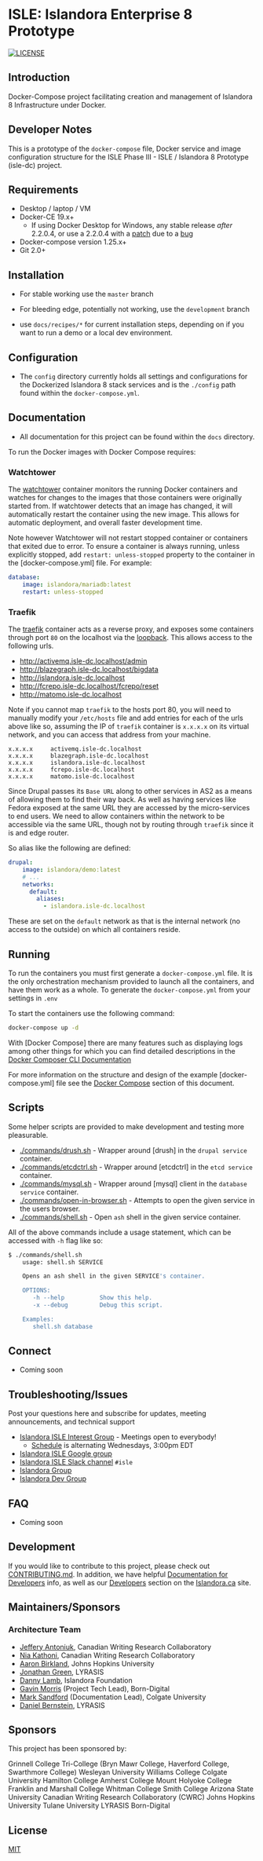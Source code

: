 # ISLE: Islandora Enterprise 8 Prototype

[![LICENSE](https://img.shields.io/badge/license-MIT-blue.svg?style=flat-square)](./LICENSE)

## Introduction

Docker-Compose project facilitating creation and management of Islandora 8
Infrastructure under Docker.

## Developer Notes

This is a prototype of the `docker-compose` file, Docker service and image
configuration structure for the ISLE Phase III - ISLE / Islandora 8 Prototype
(isle-dc) project.

## Requirements

* Desktop / laptop / VM
* Docker-CE 19.x+
  * If using Docker Desktop for Windows, any stable release *after* 2.2.0.4, or use a 2.2.0.4 with a [patch](https://download-stage.docker.com/win/stable/43542/Docker%20Desktop%20Installer.exe) due to a [bug](https://github.com/docker/for-win/issues/6016)
* Docker-compose version 1.25.x+
* Git 2.0+

## Installation

* For stable working use the `master` branch
* For bleeding edge, potentially not working, use the `development` branch

* use `docs/recipes/*` for current installation steps, depending on if you want to run a demo or a local dev environment.

## Configuration

* The `config` directory currently holds all settings and configurations for the Dockerized Islandora 8 stack services and is the `./config` path found within the `docker-compose.yml`.

## Documentation

* All documentation for this project can be found within the `docs` directory.

To run the Docker images with Docker Compose requires:

### Watchtower

The [watchtower](https://hub.docker.com/r/v2tec/watchtower/) container monitors
the running Docker containers and watches for changes to the images that those
containers were originally started from. If watchtower detects that an image has
changed, it will automatically restart the container using the new image. This
allows for automatic deployment, and overall faster development time.

Note however Watchtower will not restart stopped container or containers that
exited due to error. To ensure a container is always running, unless explicitly
stopped, add ``restart: unless-stopped`` property to the container in the
[docker-compose.yml] file. For example:

```yaml
database:
    image: islandora/mariadb:latest
    restart: unless-stopped
```

### Traefik

The [traefik](https://containo.us/traefik/) container acts as a reverse proxy,
and exposes some containers through port ``80`` on the localhost via the
[loopback](https://www.tldp.org/LDP/nag/node66.html). This allows access to the
following urls.

- <http://activemq.isle-dc.localhost/admin>
- <http://blazegraph.isle-dc.localhost/bigdata>
- <http://islandora.isle-dc.localhost>
- <http://fcrepo.isle-dc.localhost/fcrepo/reset>
- <http://matomo.isle-dc.localhost>

Note if you cannot map ``traefik`` to the hosts port 80, you will need to
manually modify your ``/etc/hosts`` file and add entries for each of the urls
above like so, assuming the IP of ``traefik`` container is ``x.x.x.x`` on its
virtual network, and you can access that address from your machine.

```properties
x.x.x.x     activemq.isle-dc.localhost
x.x.x.x     blazegraph.isle-dc.localhost
x.x.x.x     islandora.isle-dc.localhost
x.x.x.x     fcrepo.isle-dc.localhost
x.x.x.x     matomo.isle-dc.localhost
```

Since Drupal passes its ``Base URL`` along to other services in AS2 as a means
of allowing them to find their way back. As well as having services like Fedora
exposed at the same URL they are accessed by the micro-services to end users. We
need to allow containers within the network to be accessible via the same URL,
though not by routing through ``traefik`` since it is and edge router.

So alias like the following are defined:

```yaml
drupal:
    image: islandora/demo:latest
    # ...
    networks:
      default:
        aliases:
          - islandora.isle-dc.localhost
```

These are set on the ``default`` network as that is the internal network (no
access to the outside) on which all containers reside.

## Running

To run the containers you must first generate a `docker-compose.yml` file. It is
the only orchestration mechanism provided to launch all the containers, and have
them work as a whole. To generate the `docker-compose.yml` from your settings in `.env`

To start the containers use the following command:

```bash
docker-compose up -d
```

With [Docker Compose] there are many features such as displaying logs among
other things for which you can find detailed descriptions in the
[Docker Composer CLI Documentation](https://docs.docker.com/compose/reference/overview/)

For more information on the structure and design of the example
[docker-compose.yml] file see the [Docker Compose](#Docker-Compose) section of
this document.

## Scripts

Some helper scripts are provided to make development and testing more pleasurable.

- [./commands/drush.sh](./commands/drush.sh) - Wrapper around [drush] in the ``drupal service`` container.
- [./commands/etcdctrl.sh](./commands/etcdctrl.sh) - Wrapper around [etcdctrl] in the ``etcd service`` container.
- [./commands/mysql.sh](./commands/mysql.sh) - Wrapper around [mysql] client in the ``database service`` container.
- [./commands/open-in-browser.sh](./commands/shell.sh) - Attempts to open the given service in the users browser.
- [./commands/shell.sh](./commands/shell.sh) - Open ``ash`` shell in the given service container.

All of the above commands include a usage statement, which can be accessed with ``-h`` flag like so:

```bash
$ ./commands/shell.sh
    usage: shell.sh SERVICE

    Opens an ash shell in the given SERVICE's container.

    OPTIONS:
       -h --help          Show this help.
       -x --debug         Debug this script.

    Examples:
       shell.sh database
```

## Connect

* Coming soon

## Troubleshooting/Issues

Post your questions here and subscribe for updates, meeting announcements, and technical support

* [Islandora ISLE Interest Group](https://github.com/islandora-interest-groups/Islandora-ISLE-Interest-Group) - Meetings open to everybody! 
  * [Schedule](https://github.com/islandora-interest-groups/Islandora-ISLE-Interest-Group/#how-to-join) is alternating Wednesdays, 3:00pm EDT
* [Islandora ISLE Google group](https://groups.google.com/forum/#!forum/islandora-isle)
* [Islandora ISLE Slack channel](https://islandora.slack.com) `#isle`
* [Islandora Group](https://groups.google.com/forum/?hl=en&fromgroups#!forum/islandora)
* [Islandora Dev Group](https://groups.google.com/forum/?hl=en&fromgroups#!forum/islandora-dev)

## FAQ

* Coming soon

## Development

If you would like to contribute to this project, please check out [CONTRIBUTING.md](CONTRIBUTING.md). In addition, we have helpful [Documentation for Developers](https://github.com/Islandora/islandora/wiki#wiki-documentation-for-developers) info, as well as our [Developers](http://islandora.ca/developers) section on the [Islandora.ca](http://islandora.ca) site.

## Maintainers/Sponsors

### Architecture Team

* [Jeffery Antoniuk](https://github.com/jefferya), Canadian Writing Research Collaboratory
* [Nia Kathoni](https://github.com/nikathone), Canadian Writing Research Collaboratory
* [Aaron Birkland](https://github.com/birkland), Johns Hopkins University
* [Jonathan Green](https://github.com/jonathangreen), LYRASIS
* [Danny Lamb](https://github.com/dannylamb), Islandora Foundation
* [Gavin Morris](https://github.com/g7morris) (Project Tech Lead), Born-Digital
* [Mark Sandford](https://github.com/marksandford) (Documentation Lead), Colgate University
* [Daniel Bernstein](https://github.com/dbernstein), LYRASIS

## Sponsors

This project has been sponsored by:

Grinnell College
Tri-College (Bryn Mawr College, Haverford College, Swarthmore College)
Wesleyan University
Williams College
Colgate University
Hamilton College
Amherst College
Mount Holyoke College
Franklin and Marshall College
Whitman College
Smith College
Arizona State University
Canadian Writing Research Collaboratory (CWRC)
Johns Hopkins University
Tulane University
LYRASIS
Born-Digital

## License

[MIT](https://opensource.org/licenses/MIT)